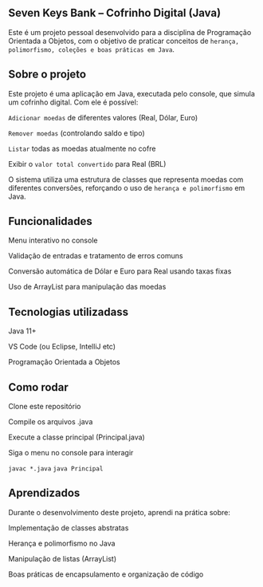## Seven Keys Bank – Cofrinho Digital (Java)

Este é um projeto pessoal desenvolvido para a disciplina de Programação Orientada a Objetos, com o objetivo de praticar conceitos de `herança, polimorfismo, coleções e boas práticas em Java`.

## Sobre o projeto

Este projeto é uma aplicação em Java, executada pelo console, que simula um cofrinho digital. Com ele é possível:

`Adicionar moedas` de diferentes valores (Real, Dólar, Euro)

`Remover moedas` (controlando saldo e tipo)

`Listar` todas as moedas atualmente no cofre

Exibir o `valor total convertido` para Real (BRL)

O sistema utiliza uma estrutura de classes que representa moedas com diferentes conversões, reforçando o uso de `herança e polimorfismo` em Java.

## Funcionalidades

Menu interativo no console

Validação de entradas e tratamento de erros comuns

Conversão automática de Dólar e Euro para Real usando taxas fixas

Uso de ArrayList para manipulação das moedas

## Tecnologias utilizadass

Java 11+

VS Code (ou Eclipse, IntelliJ etc)

Programação Orientada a Objetos

## Como rodar

Clone este repositório

Compile os arquivos .java

Execute a classe principal (Principal.java)

Siga o menu no console para interagir

`javac *.java`
`java Principal`

## Aprendizados

Durante o desenvolvimento deste projeto, aprendi na prática sobre:

Implementação de classes abstratas

Herança e polimorfismo no Java

Manipulação de listas (ArrayList)

Boas práticas de encapsulamento e organização de código
